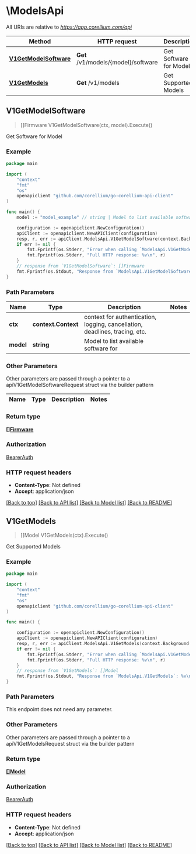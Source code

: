 # \ModelsApi

All URIs are relative to *https://app.corellium.com/api*

Method | HTTP request | Description
------------- | ------------- | -------------
[**V1GetModelSoftware**](ModelsApi.md#V1GetModelSoftware) | **Get** /v1/models/{model}/software | Get Software for Model
[**V1GetModels**](ModelsApi.md#V1GetModels) | **Get** /v1/models | Get Supported Models



## V1GetModelSoftware

> []Firmware V1GetModelSoftware(ctx, model).Execute()

Get Software for Model

### Example

```go
package main

import (
    "context"
    "fmt"
    "os"
    openapiclient "github.com/corellium/go-corellium-api-client"
)

func main() {
    model := "model_example" // string | Model to list available software for

    configuration := openapiclient.NewConfiguration()
    apiClient := openapiclient.NewAPIClient(configuration)
    resp, r, err := apiClient.ModelsApi.V1GetModelSoftware(context.Background(), model).Execute()
    if err != nil {
        fmt.Fprintf(os.Stderr, "Error when calling `ModelsApi.V1GetModelSoftware``: %v\n", err)
        fmt.Fprintf(os.Stderr, "Full HTTP response: %v\n", r)
    }
    // response from `V1GetModelSoftware`: []Firmware
    fmt.Fprintf(os.Stdout, "Response from `ModelsApi.V1GetModelSoftware`: %v\n", resp)
}
```

### Path Parameters


Name | Type | Description  | Notes
------------- | ------------- | ------------- | -------------
**ctx** | **context.Context** | context for authentication, logging, cancellation, deadlines, tracing, etc.
**model** | **string** | Model to list available software for | 

### Other Parameters

Other parameters are passed through a pointer to a apiV1GetModelSoftwareRequest struct via the builder pattern


Name | Type | Description  | Notes
------------- | ------------- | ------------- | -------------


### Return type

[**[]Firmware**](Firmware.md)

### Authorization

[BearerAuth](../README.md#BearerAuth)

### HTTP request headers

- **Content-Type**: Not defined
- **Accept**: application/json

[[Back to top]](#) [[Back to API list]](../README.md#documentation-for-api-endpoints)
[[Back to Model list]](../README.md#documentation-for-models)
[[Back to README]](../README.md)


## V1GetModels

> []Model V1GetModels(ctx).Execute()

Get Supported Models

### Example

```go
package main

import (
    "context"
    "fmt"
    "os"
    openapiclient "github.com/corellium/go-corellium-api-client"
)

func main() {

    configuration := openapiclient.NewConfiguration()
    apiClient := openapiclient.NewAPIClient(configuration)
    resp, r, err := apiClient.ModelsApi.V1GetModels(context.Background()).Execute()
    if err != nil {
        fmt.Fprintf(os.Stderr, "Error when calling `ModelsApi.V1GetModels``: %v\n", err)
        fmt.Fprintf(os.Stderr, "Full HTTP response: %v\n", r)
    }
    // response from `V1GetModels`: []Model
    fmt.Fprintf(os.Stdout, "Response from `ModelsApi.V1GetModels`: %v\n", resp)
}
```

### Path Parameters

This endpoint does not need any parameter.

### Other Parameters

Other parameters are passed through a pointer to a apiV1GetModelsRequest struct via the builder pattern


### Return type

[**[]Model**](Model.md)

### Authorization

[BearerAuth](../README.md#BearerAuth)

### HTTP request headers

- **Content-Type**: Not defined
- **Accept**: application/json

[[Back to top]](#) [[Back to API list]](../README.md#documentation-for-api-endpoints)
[[Back to Model list]](../README.md#documentation-for-models)
[[Back to README]](../README.md)

